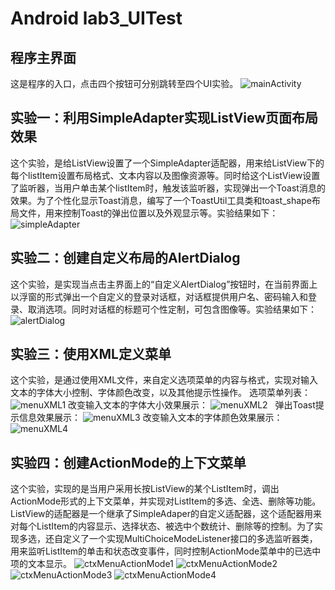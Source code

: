 # Android lab3_UITest
## 程序主界面
 这是程序的入口，点击四个按钮可分别跳转至四个UI实验。
![mainActivity](https://github.com/lois00/AndroidLab/blob/master/app/src/main/java/cl/fjnu/edu/cn/android_lab/lab3_UITest/images/mainActivity.png)
## 实验一：利用SimpleAdapter实现ListView页面布局效果
 这个实验，是给ListView设置了一个SimpleAdapter适配器，用来给ListView下的每个listItem设置布局格式、文本内容以及图像资源等。同时给这个ListView设置了监听器，当用户单击某个listItem时，触发该监听器，实现弹出一个Toast消息的效果。为了个性化显示Toast消息，编写了一个ToastUtil工具类和toast_shape布局文件，用来控制Toast的弹出位置以及外观显示等。实验结果如下：
![simpleAdapter](https://github.com/lois00/AndroidLab/blob/master/app/src/main/java/cl/fjnu/edu/cn/android_lab/lab3_UITest/images/simpleAdapter.png)
## 实验二：创建自定义布局的AlertDialog
 这个实验，是实现当点击主界面上的“自定义AlertDialog”按钮时，在当前界面上以浮窗的形式弹出一个自定义的登录对话框，对话框提供用户名、密码输入和登录、取消选项。同时对话框的标题可个性定制，可包含图像等。实验结果如下：
![alertDialog](https://github.com/lois00/AndroidLab/blob/master/app/src/main/java/cl/fjnu/edu/cn/android_lab/lab3_UITest/images/alertDialog.png)
## 实验三：使用XML定义菜单
 这个实验，是通过使用XML文件，来自定义选项菜单的内容与格式，实现对输入文本的字体大小控制、字体颜色改变，以及其他提示性操作。
 选项菜单列表：
![menuXML1](https://github.com/lois00/AndroidLab/blob/master/app/src/main/java/cl/fjnu/edu/cn/android_lab/lab3_UITest/images/menuXML1.png)
 改变输入文本的字体大小效果展示：
![menuXML2](https://github.com/lois00/AndroidLab/blob/master/app/src/main/java/cl/fjnu/edu/cn/android_lab/lab3_UITest/images/menuXML2.png)   弹出Toast提示信息效果展示：
![menuXML3](https://github.com/lois00/AndroidLab/blob/master/app/src/main/java/cl/fjnu/edu/cn/android_lab/lab3_UITest/images/menuXML3.png)
 改变输入文本的字体颜色效果展示：
![menuXML4](https://github.com/lois00/AndroidLab/blob/master/app/src/main/java/cl/fjnu/edu/cn/android_lab/lab3_UITest/images/menuXML4.png)
## 实验四：创建ActionMode的上下文菜单
 这个实验，实现的是当用户采用长按ListView的某个ListItem时，调出ActionMode形式的上下文菜单，并实现对ListItem的多选、全选、删除等功能。ListView的适配器是一个继承了SimpleAdaper的自定义适配器，这个适配器用来对每个ListItem的内容显示、选择状态、被选中个数统计、删除等的控制。为了实现多选，还自定义了一个实现MultiChoiceModeListener接口的多选监听器类，用来监听ListItem的单击和状态改变事件，同时控制ActionMode菜单中的已选中项的文本显示。
![ctxMenuActionMode1](https://github.com/lois00/AndroidLab/blob/master/app/src/main/java/cl/fjnu/edu/cn/android_lab/lab3_UITest/images/ctxMenuActionMode1.png)
![ctxMenuActionMode2](https://github.com/lois00/AndroidLab/blob/master/app/src/main/java/cl/fjnu/edu/cn/android_lab/lab3_UITest/images/ctxMenuActionMode2.png)
![ctxMenuActionMode3](https://github.com/lois00/AndroidLab/blob/master/app/src/main/java/cl/fjnu/edu/cn/android_lab/lab3_UITest/images/ctxMenuActionMode3.png)
![ctxMenuActionMode4](https://github.com/lois00/AndroidLab/blob/master/app/src/main/java/cl/fjnu/edu/cn/android_lab/lab3_UITest/images/ctxMenuActionMode4.png)
